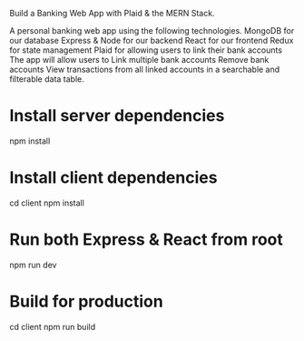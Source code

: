 Build a Banking Web App with Plaid & the MERN Stack.


A personal banking web app using the following technologies.
MongoDB for our database
Express & Node for our backend
React for our frontend
Redux for state management
Plaid for allowing users to link their bank accounts
The app will allow users to
Link multiple bank accounts
Remove bank accounts
View transactions from all linked accounts in a searchable and filterable data table.

# Install server dependencies
npm install

# Install client dependencies
cd client
npm install

# Run both Express & React from root
npm run dev

# Build for production
cd client
npm run build
